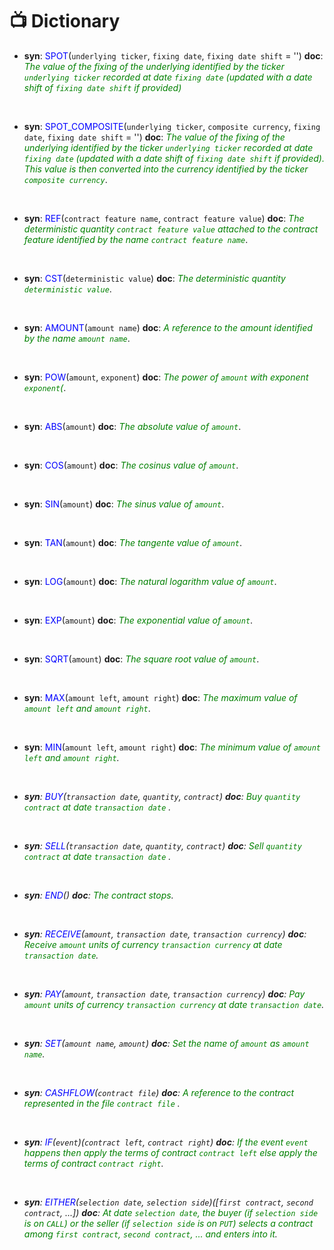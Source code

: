 # 📺 Dictionary

- **syn**: <FONT COLOR="BLUE">SPOT</FONT>(`underlying ticker`, `fixing date`, `fixing date shift` = '')
**doc**: <em><FONT COLOR="GREEN">The value of the fixing of the underlying identified by the ticker `underlying ticker` recorded at date `fixing date` (updated with a date shift of `fixing date shift` if provided)</FONT></em>

<br>

- **syn**: <FONT COLOR="BLUE">SPOT_COMPOSITE</FONT>(`underlying ticker`, `composite currency`, `fixing date`, `fixing date shift` = '')
**doc**: <em><FONT COLOR="GREEN">The value of the fixing of the underlying identified by the ticker `underlying ticker` recorded at date `fixing date` (updated with a date shift of `fixing date shift` if provided). This value is then converted into the currency identified by the ticker `composite currency`</FONT></em>.

<br>

- **syn**: <FONT COLOR="BLUE">REF</FONT>(`contract feature name`, `contract feature value`)
**doc**: <em><FONT COLOR="GREEN">The deterministic quantity `contract feature value` attached to the contract feature identified by the name `contract feature name`</FONT></em>.

<br>

- **syn**: <FONT COLOR="BLUE">CST</FONT>(`deterministic value`)
**doc**: <em><FONT COLOR="GREEN">The deterministic quantity `deterministic value`</FONT></em>.

<br>

- **syn**: <FONT COLOR="BLUE">AMOUNT</FONT>(`amount name`)
**doc**: <em><FONT COLOR="GREEN">A reference to the amount identified by the name `amount name`</FONT></em>.

<br>

- **syn**: <FONT COLOR="BLUE">POW</FONT>(`amount`, `exponent`)
**doc**: <em><FONT COLOR="GREEN">The power of `amount` with exponent `exponent`(</FONT></em>.

<br>

- **syn**: <FONT COLOR="BLUE">ABS</FONT>(`amount`)
**doc**: <em><FONT COLOR="GREEN">The absolute value of `amount`</FONT></em>.

<br>

- **syn**: <FONT COLOR="BLUE">COS</FONT>(`amount`)
**doc**: <em><FONT COLOR="GREEN">The cosinus value of `amount`</FONT></em>.

<br>

- **syn**: <FONT COLOR="BLUE">SIN</FONT>(`amount`)
**doc**: <em><FONT COLOR="GREEN">The sinus value of `amount`</FONT></em>.

<br>

- **syn**: <FONT COLOR="BLUE">TAN</FONT>(`amount`)
**doc**: <em><FONT COLOR="GREEN">The tangente value of `amount`</FONT></em>.

<br>

- **syn**: <FONT COLOR="BLUE">LOG</FONT>(`amount`)
**doc**: <em><FONT COLOR="GREEN">The natural logarithm value of `amount`</FONT></em>.

<br>

- **syn**: <FONT COLOR="BLUE">EXP</FONT>(`amount`)
**doc**: <em><FONT COLOR="GREEN">The exponential value of `amount`</FONT></em>.

<br>

- **syn**: <FONT COLOR="BLUE">SQRT</FONT>(`amount`)
**doc**: <em><FONT COLOR="GREEN">The square root value of `amount`</FONT></em>.

<br>

- **syn**: <FONT COLOR="BLUE">MAX</FONT>(`amount left`, `amount right`)
**doc**: <em><FONT COLOR="GREEN">The maximum value of `amount left` and `amount right`</FONT></em>.

<br>

- **syn**: <FONT COLOR="BLUE">MIN</FONT>(`amount left`, `amount right`)
**doc**: <em><FONT COLOR="GREEN">The minimum value of `amount left` and `amount right`</FONT><em>.

<br>

- **syn**: <FONT COLOR="BLUE">BUY</FONT>(`transaction date`, `quantity`, `contract`)
**doc**: <em><FONT COLOR="GREEN">Buy `quantity` `contract` at date `transaction date` </FONT></em>.

<br>

- **syn**: <FONT COLOR="BLUE">SELL</FONT>(`transaction date`, `quantity`, `contract`)
**doc**: <em><FONT COLOR="GREEN">Sell `quantity` `contract` at date `transaction date` </FONT></em>.

<br>

- **syn**: <FONT COLOR="BLUE">END</FONT>()
**doc**: <em><FONT COLOR="GREEN">The contract stops</FONT></em>.

<br>

- **syn**: <FONT COLOR="BLUE">RECEIVE</FONT>(`amount`, `transaction date`, `transaction currency`)
**doc**: <em><FONT COLOR="GREEN">Receive `amount` units of currency `transaction currency` at date `transaction date`</FONT></em>.

<br>

- **syn**: <FONT COLOR="BLUE">PAY</FONT>(`amount`, `transaction date`, `transaction currency`)
**doc**: <em><FONT COLOR="GREEN">Pay `amount` units of currency `transaction currency` at date `transaction date`</FONT></em>.

<br>

- **syn**: <FONT COLOR="BLUE">SET</FONT>(`amount name`, `amount`)
**doc**: <em><FONT COLOR="GREEN">Set the name of `amount` as `amount name`</FONT></em>.

<br>

- **syn**: <FONT COLOR="BLUE">CASHFLOW</FONT>(`contract file`)
**doc**: <em><FONT COLOR="GREEN">A reference to the contract represented in the file `contract file` </FONT><em>.

<br>

- **syn**: <FONT COLOR="BLUE">IF</FONT>(`event`)(`contract left`, `contract right`)
**doc**: <em><FONT COLOR="GREEN">If the event `event` happens then apply the terms of contract `contract left` else apply the terms of contract `contract right`</FONT></em>.

<br>

- **syn**: <FONT COLOR="BLUE">EITHER</FONT>(`selection date`, `selection side`)([`first contract`, `second contract`, ...])
**doc**: <em><FONT COLOR="GREEN">At date `selection date`, the buyer (if `selection side` is on `CALL`) or the seller (if `selection side` is on `PUT`) selects a contract among `first contract`, `second contract`, ... and enters into it</FONT></em>.